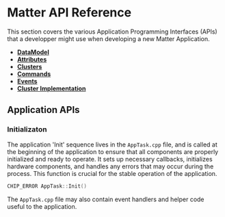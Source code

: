 # Matter API Reference

This section covers the various Application Programming Interfaces (APIs) that a developper might use when developing a new Matter Application.  

- [**DataModel**](./datamodeltypes.md)
- [**Attributes**](./attributes.md)
- [**Clusters**](./cluster.md)
- [**Commands**](./commands.md)
- [**Events**](./event.md)
- [**Cluster Implementation**](./cluster-implementation.md)

## Application APIs

### Initializaton

The application 'Init' sequence lives in the ```AppTask.cpp``` file, and is called at the beginning of the application to ensure that all components are properly initialized and ready to operate. It sets up necessary callbacks, initializes hardware components, and handles any errors that may occur during the process. This function is crucial for the stable operation of the application.

```cpp
CHIP_ERROR AppTask::Init()
```

The ```AppTask.cpp``` file may also contain event handlers and helper code useful to the application.
